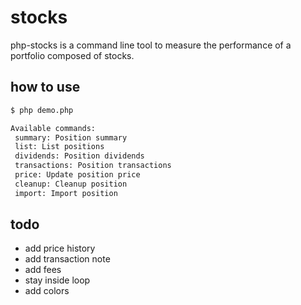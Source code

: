 # stocks

php-stocks is a command line tool to measure the performance of a portfolio composed of stocks.

## how to use

```txt
$ php demo.php

Available commands:
 summary: Position summary
 list: List positions
 dividends: Position dividends
 transactions: Position transactions
 price: Update position price
 cleanup: Cleanup position
 import: Import position
```

## todo

- add price history
- add transaction note
- add fees
- stay inside loop
- add colors
